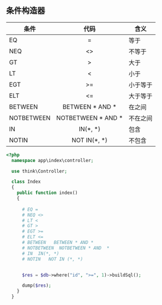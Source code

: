 ## 条件构造器

条件 | 代码 | 含义
---|:---:|---
EQ | = | 等于
NEQ | <> | 不等于
GT | > | 大于
LT | < | 小于
EGT | >= | 小于等于
ELT | <= | 大于等于
BETWEEN | BETWEEN * AND * | 在之间
NOTBETWEEN | NOTBETWEEN * AND * | 不在之间
IN | IN(*, *) | 包含
NOTIN | NOT IN(*, *) | 不包含


```php
<?php
  namespace app\index\controller;

  use think\Controller;

  class Index
  {
    public function index()
    {
      
      # EQ =
      # NEQ <>
      # LT <
      # GT >
      # EGT >=
      # ELT <=
      # BETWEEN   BETWEEN * AND *
      # NOTBETWEEN  NOTBETWEEN * AND  *
      # IN  IN(*, *)
      # NOTIN   NOT IN (*, *)


      $res = $db->where("id", ">=", 1)->buildSql();

      dump($res);
    }
  }
```